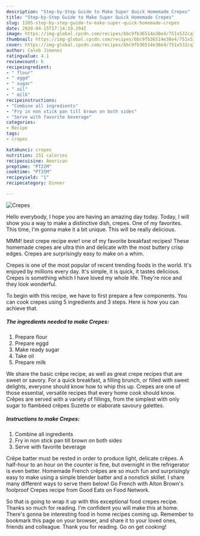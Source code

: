 ```yaml
---
description: "Step-by-Step Guide to Make Super Quick Homemade Crepes"
title: "Step-by-Step Guide to Make Super Quick Homemade Crepes"
slug: 1205-step-by-step-guide-to-make-super-quick-homemade-crepes
date: 2020-04-15T17:14:19.294Z
image: https://img-global.cpcdn.com/recipes/bbc9fb36514e38e4/751x532cq70/crepes-recipe-main-photo.jpg
thumbnail: https://img-global.cpcdn.com/recipes/bbc9fb36514e38e4/751x532cq70/crepes-recipe-main-photo.jpg
cover: https://img-global.cpcdn.com/recipes/bbc9fb36514e38e4/751x532cq70/crepes-recipe-main-photo.jpg
author: Caleb Jimenez
ratingvalue: 4.1
reviewcount: 6
recipeingredient:
- " flour"
- " eggd"
- " sugar"
- " oil"
- " milk"
recipeinstructions:
- "Combine all ingredients"
- "Fry in non stick pan till brown on both sides"
- "Serve with favorite beverage"
categories:
- Recipe
tags:
- crepes

katakunci: crepes 
nutrition: 251 calories
recipecuisine: American
preptime: "PT22M"
cooktime: "PT35M"
recipeyield: "1"
recipecategory: Dinner

---
```



![Crepes](https://img-global.cpcdn.com/recipes/bbc9fb36514e38e4/751x532cq70/crepes-recipe-main-photo.jpg)

Hello everybody, I hope you are having an amazing day today. Today, I will show you a way to make a distinctive dish, crepes. One of my favorites. This time, I'm gonna make it a bit unique. This will be really delicious.

MMM! best crepe recipe ever! one of my favorite breakfast recipes! These homemade crepes are ultra thin and delicate with the most buttery crisp edges. Crepes are surprisingly easy to make on a whim.

Crepes is one of the most popular of recent trending foods in the world. It's enjoyed by millions every day. It's simple, it is quick, it tastes delicious. Crepes is something which I have loved my whole life. They're nice and they look wonderful.


To begin with this recipe, we have to first prepare a few components. You can cook crepes using 5 ingredients and 3 steps. Here is how you can achieve that.

<!--inarticleads1-->

##### The ingredients needed to make Crepes:

1. Prepare  flour
1. Prepare  eggd
1. Make ready  sugar
1. Take  oil
1. Prepare  milk


We share the basic crêpe recipe, as well as great crepe recipes that are sweet or savory. For a quick breakfast, a filling brunch, or filled with sweet delights, everyone should know how to whip this up. Crepes are one of those essential, versatile recipes that every home cook should know. Crêpes are served with a variety of fillings, from the simplest with only sugar to flambéed crêpes Suzette or elaborate savoury galettes. 

<!--inarticleads2-->

##### Instructions to make Crepes:

1. Combine all ingredients
1. Fry in non stick pan till brown on both sides
1. Serve with favorite beverage


Crêpe batter must be rested in order to produce light, delicate crêpes. A half-hour to an hour on the counter is fine, but overnight in the refrigerator is even better. Homemade French crêpes are so much fun and surprisingly easy to make using a simple blender batter and a nonstick skillet. I share many different ways to serve them below! Go French with Alton Brown&#39;s foolproof Crepes recipe from Good Eats on Food Network. 

So that is going to wrap it up with this exceptional food crepes recipe. Thanks so much for reading. I'm confident you will make this at home. There's gonna be interesting food in home recipes coming up. Remember to bookmark this page on your browser, and share it to your loved ones, friends and colleague. Thank you for reading. Go on get cooking!
